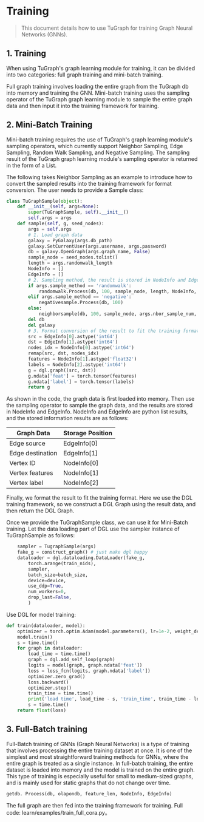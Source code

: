 # Training
> This document details how to use TuGraph for training Graph Neural Networks (GNNs).

## 1. Training
When using TuGraph's graph learning module for training, it can be divided into two categories: full graph training and mini-batch training.

Full graph training involves loading the entire graph from the TuGraph db into memory and training the GNN. Mini-batch training uses the sampling operator of the TuGraph graph learning module to sample the entire graph data and then input it into the training framework for training.

## 2. Mini-Batch Training
Mini-batch training requires the use of TuGraph's graph learning module's sampling operators, which currently support Neighbor Sampling, Edge Sampling, Random Walk Sampling, and Negative Sampling. The sampling result of the TuGraph graph learning module's sampling operator is returned in the form of a List.

The following takes Neighbor Sampling as an example to introduce how to convert the sampled results into the training framework for format conversion.
The user needs to provide a Sample class:
```python
class TuGraphSample(object):
    def __init__(self, args=None):
        super(TuGraphSample, self).__init__()
        self.args = args
    def sample(self, g, seed_nodes):
        args = self.args
        # 1. Load graph data
        galaxy = PyGalaxy(args.db_path)
        galaxy.SetCurrentUser(args.username, args.password)
        db = galaxy.OpenGraph(args.graph_name, False)
        sample_node = seed_nodes.tolist()
        length = args.randomwalk_length
        NodeInfo = []
        EdgeInfo = []
        # 2. Sampling method, the result is stored in NodeInfo and EdgeInfo
        if args.sample_method == 'randomwalk':
            randomwalk.Process(db, 100, sample_node, length, NodeInfo, EdgeInfo)
        elif args.sample_method == 'negative':
            negativesample.Process(db, 100)
        else:
            neighborsample(db, 100, sample_node, args.nbor_sample_num, NodeInfo, EdgeInfo)
        del db
        del galaxy
        # 3. Format conversion of the result to fit the training format
        src = EdgeInfo[0].astype('int64')
        dst = EdgeInfo[1].astype('int64')
        nodes_idx = NodeInfo[0].astype('int64')
        remap(src, dst, nodes_idx)
        features = NodeInfo[1].astype('float32')
        labels = NodeInfo[2].astype('int64')
        g = dgl.graph((src, dst))
        g.ndata['feat'] = torch.tensor(features)
        g.ndata['label'] = torch.tensor(labels)
        return g
```
As shown in the code, the graph data is first loaded into memory. Then use the sampling operator to sample the graph data, and the results are stored in NodeInfo and EdgeInfo. NodeInfo and EdgeInfo are python list results, and the stored information results are as follows:

|Graph Data | Storage Position |
| --- | --- |
|Edge source | EdgeInfo[0] |
|Edge destination | EdgeInfo[1] |
|Vertex ID | NodeInfo[0] |
|Vertex features | NodeInfo[1] |
|Vertex label | NodeInfo[2] |

Finally, we format the result to fit the training format. Here we use the DGL training framework, so we construct a DGL Graph using the result data, and then return the DGL Graph.

Once we provide the TuGraphSample class, we can use it for Mini-Batch training. Let the data loading part of DGL use the sampler instance of TuGraphSample as follows:
```python
    sampler = TugraphSample(args)
    fake_g = construct_graph() # just make dgl happy
    dataloader = dgl.dataloading.DataLoader(fake_g,
        torch.arange(train_nids),
        sampler,
        batch_size=batch_size,
        device=device,
        use_ddp=True,
        num_workers=0,
        drop_last=False,
        )
```
Use DGL for model training:
```python
def train(dataloader, model):
    optimizer = torch.optim.Adam(model.parameters(), lr=1e-2, weight_decay=5e-4)
    model.train()
    s = time.time()
    for graph in dataloader:
        load_time = time.time()
        graph = dgl.add_self_loop(graph)
        logits = model(graph, graph.ndata['feat'])
        loss = loss_fcn(logits, graph.ndata['label'])
        optimizer.zero_grad()
        loss.backward()
        optimizer.step()
        train_time = time.time()
        print('load time', load_time - s, 'train_time', train_time - load_time)
        s = time.time()
    return float(loss)
```
## 3. Full-Batch training
Full-Batch training of GNNs (Graph Neural Networks) is a type of training that involves processing the entire training dataset at once. It is one of the simplest and most straightforward training methods for GNNs, where the entire graph is treated as a single instance. In full-batch training, the entire dataset is loaded into memory and the model is trained on the entire graph. This type of training is especially useful for small to medium-sized graphs, and is mainly used for static graphs that do not change over time.
```python
getdb. Process(db, olapondb, feature_len, NodeInfo, EdgeInfo)
```
The full graph are then fed into the training framework for training.
Full code: learn/examples/train_full_cora.py。
